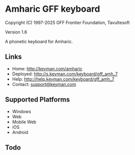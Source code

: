Amharic GFF keyboard
====================

Copyright (C) 1997-2025 GFF Frontier Foundation, Tavultesoft

Version 1.6

A phonetic keyboard for Amharic.

Links
-----

 * Home:     <http://keyman.com/amharic>
 * Deployed: <http://s.keyman.com/keyboard/gff_amh_7>
 * Help:     <http://help.keyman.com/keyboard/gff_amh_7>
 * Contact:  <support@keyman.com>

Supported Platforms
-------------------
 * Windows
 * Web
 * Mobile Web
 * iOS
 * Android

Todo
----
